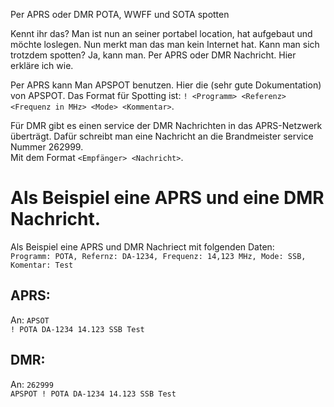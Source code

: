 Per APRS oder DMR POTA, WWFF und SOTA spotten

Kennt ihr das? Man ist nun an seiner portabel location, hat aufgebaut und möchte loslegen.
Nun merkt man das man kein Internet hat.
Kann man sich trotzdem spotten? Ja, kann man. Per APRS oder DMR Nachricht.
Hier erkläre ich wie.

Per APRS kann Man APSPOT benutzen. Hier die (sehr gute Dokumentation) von APSPOT.
Das Format für Spotting ist: `! <Programm> <Referenz> <Frequenz in MHz> <Mode> <Kommentar>`.

Für DMR gibt es einen service der DMR Nachrichten in das APRS-Netzwerk überträgt.
Dafür schreibt man eine Nachricht an die Brandmeister service Nummer 262999.  
Mit dem Format `<Empfänger> <Nachricht>`.


# Als Beispiel eine APRS und eine DMR Nachricht.
Als Beispiel eine APRS und DMR Nachriect mit folgenden Daten:  
`Programm: POTA, Refernz: DA-1234, Frequenz: 14,123 MHz, Mode: SSB, Komentar: Test`

## APRS:
An: `APSOT`  
`! POTA DA-1234 14.123 SSB Test`  

## DMR:
An: `262999`  
`APSPOT ! POTA DA-1234 14.123 SSB Test`  
